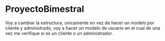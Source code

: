 # ProyectoBimestral
Voy  a cambiar la estructura, unicamente en vez de
hacer un modelo por cliente y administrado, voy a hacer un modelo de usuario en el cual de una vez me verifique 
si es un cliente o un administrador.